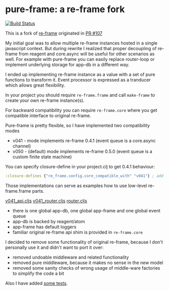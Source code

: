# pure-frame: a re-frame fork

[![Build Status](https://travis-ci.org/binaryage/pure-frame.svg?branch=master)](https://travis-ci.org/binaryage/pure-frame)

This is a fork of [re-frame](https://github.com/Day8/re-frame) originated in [PR #107](https://github.com/Day8/re-frame/pull/107)

My initial goal was to allow multiple re-frame instances hosted in a single javascript context.
But during rewrite I realized that proper decoupling of re-frame from reagent and core.async will be useful
for other scenarios as well. For example with pure-frame you can easily replace router-loop or
implement underlying storage for app-db in a different way.

I ended up implementing re-frame instance as a value with a set of pure functions to transform it. Event processor
is expressed as a tranducer which allows great flexibility.

In your project you should require `re-frame.frame` and call `make-frame` to create your own re-frame instance(s).

For backward compatibility you can require `re-frame.core` where you get compatible interface to original re-frame.

Pure-frame is pretty flexible, so I have implemented two compatibility modes
* v041 - mode implements re-frame 0.4.1 (event queue is a core.async channel)
* v050 - (default) mode implements re-frame 0.5.0 (event queue is a custom finite state machine)

You can specify closure-define in your project.clj to get 0.4.1 behaviour:
```clojure
:closure-defines {"re_frame.config.core_compatible_with" "v041"} ; add this to your cljsbuild :compiler options
```

Those implementations can serve as examples how to use low-level re-frame.frame parts.

[v041_api.cljs](src/re_frame/v041_api.cljs)
[v041_router.cljs](src/re_frame/v041_router.cljs)
[router.cljs](src/re_frame/router.cljs)

* there is one global app-db, one global app-frame and one global event queue
* app-db is backed by reagent/atom
* app-frame has default loggers
* familiar original re-frame api shim is provided in `re-frame.core`

I decided to remove some functionality of original re-frame, because I don't personally use it and didn't want to
port it over:

* removed undoable middleware and related functionality
* removed pure middleware, because it makes no sense in the new model
* removed some sanity checks of wrong usage of middle-ware factories to simplify the code a bit

Also I have added [some tests](test/re_frame/test).